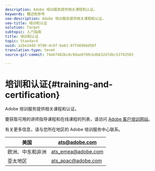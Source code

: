 ```yaml
---
description: Adobe 培训服务提供相关课程和认证。
keywords: 概述和参考
seo-description: Adobe 培训服务提供相关课程和认证。
seo-title: 培训和认证
solution: Target
subtopic: 入门指南
title: 培训和认证
topic: Standard
uuid: a1be34dd-9790-4c8f-be61-07f46966d56f
translation-type: tm+mt
source-git-commit: 74a6f402bc0c9dae6f89cbdb632d7dbc53743593

---
```



# 培训和认证{#training-and-certification}

Adobe 培训服务提供相关课程和认证。

要获取可用的讲师指导课程和在线课程的列表，请访问 [Adobe 客户培训网站](https://training.adobe.com/training/courses.html#solution=adobeTarget)。

有关更多信息，请与您所在地区的 Adobe 培训服务中心联系。

| 美国 | [ats@adobe.com](mailto:ats@adobe.com) |
|---|---|
| 欧洲、中东和非洲 | [ats_emea@adobe.com](mailto:ats_emea@adobe.com) |
| 亚太地区 | [ats_apac@adobe.com](mailto:ats_apac@adobe.com) |

